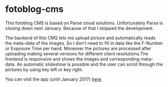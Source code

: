 # fotoblog-cms

This fotoblog CMS is based on Parse cloud solutions. Unfortunately Parse is closing down next January. 
Because of that I stopped the development. 

The backend of this CMS lets me upload picture and
automatically reads the meta-data of the images. So I don't need to fill in data like the F-Number or Exposure Time per hand. Moreover the
pictures are processed after uploading making several versions for different client resolutions.The frontend is responsive and shows the
images and corresponding meta-data. An automatic slideshow is possible and the user can scroll through the pictures by using key left or
key right. 

You can visit the app (until January 2017) [here](http://onedoteight.parseapp.com/).
